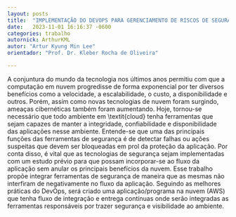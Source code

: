 ```yaml
---
layout: posts
title:  "IMPLEMENTAÇÃO DO DEVOPS PARA GERENCIAMENTO DE RISCOS DE SEGURANÇA NA NUVEM"
date:   2023-11-01 16:16:37 -0600
categories: trabalho
autornick: ArthurKML
autor: "Artur Kyung Min Lee"
orientador: "Prof. Dr. Kleber Rocha de Oliveira"

---
```


A conjuntura do mundo da tecnologia nos últimos anos permitiu com que a computação em nuvem progredisse de forma exponencial por ter diversos benefícios como a velocidade, a escalabilidade, o custo, a disponibilidade e outros. Porém, assim como novas tecnologias de nuvem foram surgindo, ameaças cibernéticas também foram aumentando. Hoje, tornou-se necessário que todo ambiente em \textit{cloud} tenha ferramentas que sejam capazes de manter a integridade, confiabilidade e disponibilidade das aplicações nesse ambiente. Entende-se que uma das principais funções das ferramentas de segurança é de detectar falhas ou ações suspeitas que devem ser bloqueadas em prol da proteção da aplicação. Por conta disso, é vital que as tecnologias de segurança sejam implementadas com um estudo prévio para que possam incorporar-se ao fluxo da aplicação sem anular os principais benefícios da nuvem. Esse trabalho propõe integrar ferramentas de segurança de maneira que as mesmas não interfiram de negativamente no fluxo da aplicação. Seguindo as melhores práticas do DevOps, será criado uma aplicação/programa na nuvem (AWS) que tenha fluxo de integração e entrega contínuas onde serão integradas as ferramentas responsáveis por trazer segurança e visibilidade ao ambiente.
